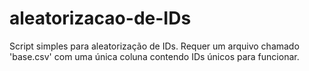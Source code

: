 # aleatorizacao-de-IDs
Script simples para aleatorização de IDs. Requer um arquivo chamado 'base.csv' com uma única coluna contendo IDs únicos para funcionar.
